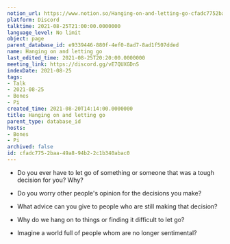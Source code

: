 ```yaml
---
notion_url: https://www.notion.so/Hanging-on-and-letting-go-cfadc7752baa49a894b22c1b340abac0
platform: Discord
talktime: 2021-08-25T21:00:00.0000000
language_level: No limit
object: page
parent_database_id: e9339446-880f-4ef0-8ad7-8ad1f507dded
name: Hanging on and letting go
last_edited_time: 2021-08-25T20:20:00.0000000
meeting_link: https://discord.gg/vE7QUXGDnS
indexDate: 2021-08-25
tags:
- Talk
- 2021-08-25
- Bones
- Pi
created_time: 2021-08-20T14:14:00.0000000
title: Hanging on and letting go
parent_type: database_id
hosts:
- Bones
- Pi
archived: false
id: cfadc775-2baa-49a8-94b2-2c1b340abac0
---
```


   - Do you ever have to let go of something or someone that was a tough decision for you? Why?



   - Do you worry other people's opinion for the decisions you make?
   - What advice can you give to people who are still making that decision?
   - Why do we hang on to things or finding it difficult to let go?
   - Imagine a world full of people whom are no longer sentimental?









